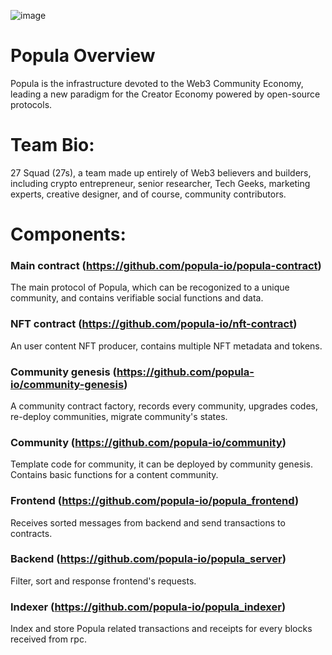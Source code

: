 ![image](https://github.com/popula-io/popula-eth-shanghai/raw/main/popula_logo.jpg)
# Popula Overview
Popula is the infrastructure devoted to the Web3 Community Economy, leading a new paradigm for the Creator Economy powered by open-source protocols.

# Team Bio: 
27 Squad (27s), a team made up entirely of Web3 believers and builders, including crypto entrepreneur, senior researcher, Tech Geeks, marketing experts, creative designer, and of course, community contributors.

# Components:
### Main contract (https://github.com/popula-io/popula-contract)

The main protocol of Popula, which can be recogonized to a unique community, and contains verifiable social functions and data.


### NFT contract (https://github.com/popula-io/nft-contract)

An user content NFT producer, contains multiple NFT metadata and tokens.

### Community genesis (https://github.com/popula-io/community-genesis)

A community contract factory, records every community, upgrades codes, re-deploy communities, migrate community's states.

### Community (https://github.com/popula-io/community)

Template code for community, it can be deployed by community genesis. Contains basic functions for a content community.

### Frontend (https://github.com/popula-io/popula_frontend)

Receives sorted messages from backend and send transactions to contracts.

### Backend (https://github.com/popula-io/popula_server)

Filter, sort and response frontend's requests. 

### Indexer (https://github.com/popula-io/popula_indexer)

Index and store Popula related transactions and receipts for every blocks received from rpc. 


